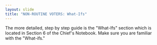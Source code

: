 ```yaml
---
layout: slide
title: "NON-ROUTINE VOTERS: What-Ifs"
---
```


The more detailed, step by step guide is the &quot;What-Ifs&quot; section which is located in Section 6 of the Chief&#39;s Notebook. Make sure you are familiar with the &quot;What-ifs.&quot;
